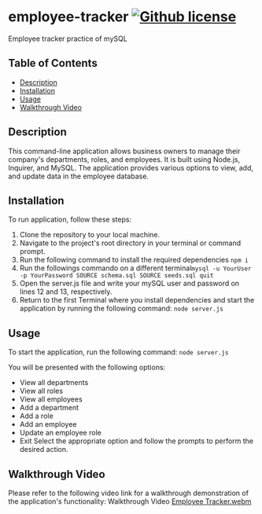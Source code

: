 # employee-tracker      [![Github license](https://img.shields.io/badge/license-MIT-blue.svg)](https://opensource.org/licenses/MIT)
Employee tracker practice of mySQL 

## Table of Contents
* [Description](#description)
* [Installation](#installation)
* [Usage](#usage)
* [Walkthrough Video](#walkthroughvideo)  

## Description

This command-line application allows business owners to manage their company's departments, roles, and employees. It is built using Node.js, Inquirer, and MySQL. The application provides various options to view, add, and update data in the employee database.

## Installation
To run application, follow these steps:

1. Clone the repository to your local machine.
2. Navigate to the project's root directory in your terminal or command prompt.
3. Run the following command to install the required dependencies
`npm i`
4. Run the followings commando on a different terminal`mysql -u YourUser -p
  YourPassword
  SOURCE schema.sql
  SOURCE seeds.sql
  quit`
5. Open the server.js file and write your mySQL user and password on lines 12 and 13, respectively. 
6.  Return to the first Terminal where you install dependencies and start the application by running the following command:
`node server.js`

## Usage
To start the application, run the following command:
`node server.js` 

You will be presented with the following options:
* View all departments
* View all roles
* View all employees
* Add a department
* Add a role
* Add an employee
* Update an employee role
* Exit
Select the appropriate option and follow the prompts to perform the desired action.

## Walkthrough Video
Please refer to the following video link for a walkthrough demonstration of the application's functionality: Walkthrough Video
[Employee Tracker.webm](https://github.com/JessFarron/employee-tracker/assets/126412050/3aa31916-9ead-4e83-b449-ecb91662a821)

